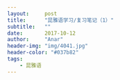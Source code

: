 ```yaml
---
layout:     post
title:      "昆雅语学习/复习笔记（1）"
subtitle:   ""
date:       2017-10-12
author:     "Anar"
header-img: "img/4041.jpg"
header-color: "#037b82"
tags:
    - 昆雅语
---
```


